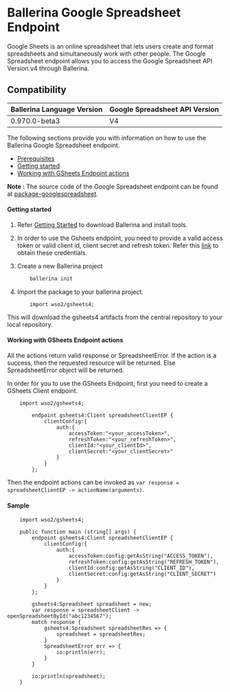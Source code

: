 # Ballerina Google Spreadsheet Endpoint

Google Sheets is an online spreadsheet that lets users create and format
spreadsheets and simultaneously work with other people. The Google Spreadsheet endpoint allows you to access the Google Spreadsheet API Version v4 through Ballerina.


## Compatibility
| Ballerina Language Version  | Google Spreadsheet API Version |
| ----------------------------| -------------------------------|
|  0.970.0-beta3              |   V4                           |

The following sections provide you with information on how to use the Ballerina Google Spreadsheet endpoint.

- [Prerequisites](#prerequisites)
- [Getting started](#getting-started)
- [Working with GSheets Endpoint actions](#working-with-gsheets-endpoint-actions)

**Note :** The source code of the Google Spreadsheet endpoint can be found at [package-googlespreadsheet](https://github.com/wso2-ballerina/package-googlespreadsheet).

#### Getting started

1. Refer [Getting Started](https://ballerina.io/learn/getting-started/) to download Ballerina and install tools.

2. In order to use the Gsheets endpoint, you need to provide a valid access token or valid client id, client secret and refresh token. Refer this [link](https://developers.google.com/identity/protocols/OAuth2) to obtain these credentials.

3. Create a new Ballerina project
    ```bash
        ballerina init
    ```

4. Import the package to your ballerina project.
    ```ballerina
        import wso2/gsheets4;
    ```
This will download the gsheets4 artifacts from the central repository to your local repository.

#### Working with GSheets Endpoint actions
All the actions return valid response or SpreadsheetError. If the action is a success, then the requested resource will be returned. Else SpreadsheetError object will be returned.

In order for you to use the GSheets Endpoint, first you need to create a GSheets Client
endpoint.
```ballerina
    import wso2/gsheets4;

        endpoint gsheets4:Client spreadsheetClientEP {
            clientConfig:{
                auth:{
                    accessToken:"<your_accessToken>",
                    refreshToken:"<your_refreshToken>",
                    clientId:"<your_clientId>",
                    clientSecret:"<your_clientSecret>"
                }
            }
        };
```

Then the endpoint actions can be invoked as `var response = spreadsheetClientEP -> actionName(arguments)`.

#### Sample
```ballerina
    import wso2/gsheets4;

    public function main (string[] args) {
        endpoint gsheets4:Client spreadsheetClientEP {
            clientConfig:{
                auth:{
                    accessToken:config:getAsString("ACCESS_TOKEN"),
                    refreshToken:config:getAsString("REFRESH_TOKEN"),
                    clientId:config:getAsString("CLIENT_ID"),
                    clientSecret:config:getAsString("CLIENT_SECRET")
                }
            }
        };

        gsheets4:Spreadsheet spreadsheet = new;
        var response = spreadsheetClient -> openSpreadsheetById("abc1234567");
        match response {
            gsheets4:Spreadsheet spreadsheetRes => {
                spreadsheet = spreadsheetRes;
            }
            SpreadsheetError err => {
                io:println(err);
            }
        }

        io:println(spreadsheet);
    }
```
